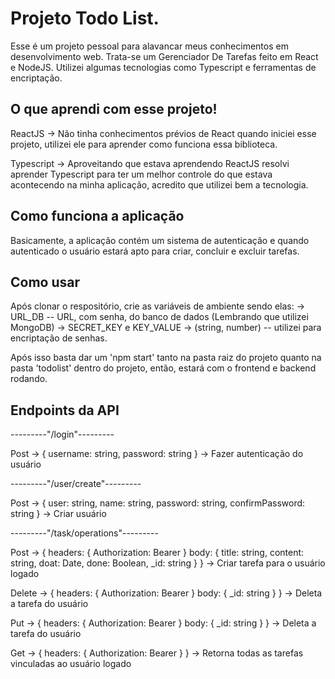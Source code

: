  <h1>Projeto Todo List.</h1>

Esse é um projeto pessoal para alavancar meus conhecimentos em desenvolvimento web. Trata-se um Gerenciador De Tarefas feito em React e NodeJS. Utilizei algumas tecnologias como Typescript e ferramentas de encriptação. 

<h2>O que aprendi com esse projeto!</h2>

ReactJS -> Não tinha conhecimentos prévios de React quando iniciei esse projeto, utilizei ele para aprender como funciona essa biblioteca. 

Typescript -> Aproveitando que estava aprendendo ReactJS resolvi aprender Typescript para ter um melhor controle do que estava acontecendo na minha aplicação, acredito que utilizei bem a tecnologia.

<h2>Como funciona a aplicação</h2>

Basicamente, a aplicação contém um sistema de autenticação e quando autenticado o usuário estará apto para criar, concluir e excluir tarefas. 

<h2>Como usar</h2>

Após clonar o respositório, crie as variáveis de ambiente sendo elas: 
    -> URL_DB -- URL, com senha, do banco de dados (Lembrando que utilizei MongoDB)
    -> SECRET_KEY e KEY_VALUE -> (string, number) -- utilizei para encriptação de senhas. 

Após isso basta dar um 'npm start' tanto na pasta raiz do projeto quanto na pasta 'todolist' dentro do projeto, então, estará com o frontend e backend rodando. 

<h2>Endpoints da API</h2>

---------"/login"--------- 

Post -> {
    username: string, 
    password: string
} -> Fazer autenticação do usuário

---------"/user/create"---------  

Post -> {
    user: string, 
    name: string, 
    password: string, 
    confirmPassword: string
} -> Criar usuário

---------"/task/operations"---------

Post -> 
{
    headers: 
    {
        Authorization: Bearer
    }
    body: 
    {
        title: string, 
        content: string, 
        doat: Date, 
        done: Boolean, 
        _id: string
    }
} -> Criar tarefa para o usuário logado

Delete -> 
{
    headers: 
    {
        Authorization: Bearer
    }
    body: 
    {
        _id: string 
    } 
} -> Deleta a tarefa do usuário

Put -> 
{
    headers: 
    {
        Authorization: Bearer
    }
    body: 
    {
        _id: string 
    } 
} -> Deleta a tarefa do usuário

Get -> 
{
    headers: 
    {
        Authorization: Bearer
    }
} -> Retorna todas as tarefas vinculadas ao usuário logado